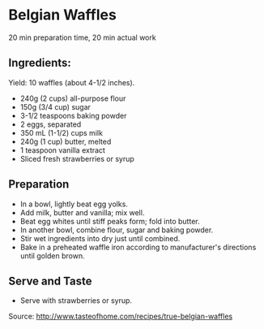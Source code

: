 Belgian Waffles
===============

20 min preparation time, 20 min actual work

Ingredients:
------------
Yield: 10 waffles (about 4-1/2 inches).

* 240g (2 cups) all-purpose flour
* 150g (3/4 cup) sugar
* 3-1/2 teaspoons baking powder
* 2 eggs, separated 
* 350 mL (1-1/2) cups milk
* 240g (1 cup) butter, melted
* 1 teaspoon vanilla extract
* Sliced fresh strawberries or syrup

Preparation
-----------
* In a bowl, lightly beat egg yolks. 
* Add milk, butter and vanilla; mix well. 
* Beat egg whites until stiff peaks form; fold into butter.
* In another bowl, combine flour, sugar and baking powder.
* Stir wet ingredients into dry just until combined. 
* Bake in a preheated waffle iron according to manufacturer's directions until golden brown. 

Serve and Taste
---------------
* Serve with strawberries or syrup.

Source:
http://www.tasteofhome.com/recipes/true-belgian-waffles
